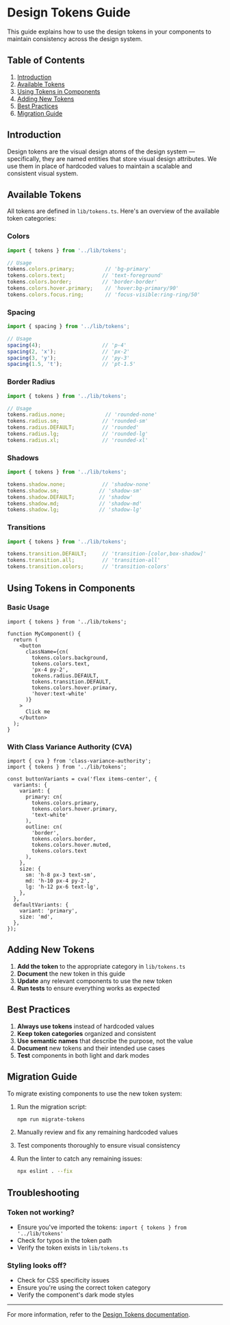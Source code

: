 # Design Tokens Guide

This guide explains how to use the design tokens in your components to maintain consistency across the design system.

## Table of Contents

1. [Introduction](#introduction)
2. [Available Tokens](#available-tokens)
3. [Using Tokens in Components](#using-tokens-in-components)
4. [Adding New Tokens](#adding-new-tokens)
5. [Best Practices](#best-practices)
6. [Migration Guide](#migration-guide)

## Introduction

Design tokens are the visual design atoms of the design system — specifically, they are named entities that store visual design attributes. We use them in place of hardcoded values to maintain a scalable and consistent visual system.

## Available Tokens

All tokens are defined in `lib/tokens.ts`. Here's an overview of the available token categories:

### Colors

```typescript
import { tokens } from '../lib/tokens';

// Usage
tokens.colors.primary;          // 'bg-primary'
tokens.colors.text;            // 'text-foreground'
tokens.colors.border;          // 'border-border'
tokens.colors.hover.primary;    // 'hover:bg-primary/90'
tokens.colors.focus.ring;       // 'focus-visible:ring-ring/50'
```

### Spacing

```typescript
import { spacing } from '../lib/tokens';

// Usage
spacing(4);                    // 'p-4'
spacing(2, 'x');               // 'px-2'
spacing(3, 'y');               // 'py-3'
spacing(1.5, 't');             // 'pt-1.5'
```

### Border Radius

```typescript
import { tokens } from '../lib/tokens';

// Usage
tokens.radius.none;             // 'rounded-none'
tokens.radius.sm;              // 'rounded-sm'
tokens.radius.DEFAULT;         // 'rounded'
tokens.radius.lg;              // 'rounded-lg'
tokens.radius.xl;              // 'rounded-xl'
```

### Shadows

```typescript
import { tokens } from '../lib/tokens';

tokens.shadow.none;            // 'shadow-none'
tokens.shadow.sm;             // 'shadow-sm'
tokens.shadow.DEFAULT;        // 'shadow'
tokens.shadow.md;             // 'shadow-md'
tokens.shadow.lg;             // 'shadow-lg'
```

### Transitions

```typescript
import { tokens } from '../lib/tokens';

tokens.transition.DEFAULT;     // 'transition-[color,box-shadow]'
tokens.transition.all;         // 'transition-all'
tokens.transition.colors;      // 'transition-colors'
```

## Using Tokens in Components

### Basic Usage

```tsx
import { tokens } from '../lib/tokens';

function MyComponent() {
  return (
    <button
      className={cn(
        tokens.colors.background,
        tokens.colors.text,
        'px-4 py-2',
        tokens.radius.DEFAULT,
        tokens.transition.DEFAULT,
        tokens.colors.hover.primary,
        'hover:text-white'
      )}
    >
      Click me
    </button>
  );
}
```

### With Class Variance Authority (CVA)

```tsx
import { cva } from 'class-variance-authority';
import { tokens } from '../lib/tokens';

const buttonVariants = cva('flex items-center', {
  variants: {
    variant: {
      primary: cn(
        tokens.colors.primary,
        tokens.colors.hover.primary,
        'text-white'
      ),
      outline: cn(
        'border',
        tokens.colors.border,
        tokens.colors.hover.muted,
        tokens.colors.text
      ),
    },
    size: {
      sm: 'h-8 px-3 text-sm',
      md: 'h-10 px-4 py-2',
      lg: 'h-12 px-6 text-lg',
    },
  },
  defaultVariants: {
    variant: 'primary',
    size: 'md',
  },
});
```

## Adding New Tokens

1. **Add the token** to the appropriate category in `lib/tokens.ts`
2. **Document** the new token in this guide
3. **Update** any relevant components to use the new token
4. **Run tests** to ensure everything works as expected

## Best Practices

1. **Always use tokens** instead of hardcoded values
2. **Keep token categories** organized and consistent
3. **Use semantic names** that describe the purpose, not the value
4. **Document** new tokens and their intended use cases
5. **Test** components in both light and dark modes

## Migration Guide

To migrate existing components to use the new token system:

1. Run the migration script:
   ```bash
   npm run migrate-tokens
   ```

2. Manually review and fix any remaining hardcoded values

3. Test components thoroughly to ensure visual consistency

4. Run the linter to catch any remaining issues:
   ```bash
   npx eslint . --fix
   ```

## Troubleshooting

### Token not working?
- Ensure you've imported the tokens: `import { tokens } from '../lib/tokens'`
- Check for typos in the token path
- Verify the token exists in `lib/tokens.ts`

### Styling looks off?
- Check for CSS specificity issues
- Ensure you're using the correct token category
- Verify the component's dark mode styles

---

For more information, refer to the [Design Tokens documentation](DESIGN_TOKENS.md).
